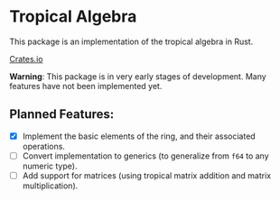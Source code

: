 # Tropical Algebra

This package is an implementation of the tropical algebra in Rust.

[Crates.io](https://crates.io/crates/tropical_algebra)

**Warning**: This package is in very early stages of development. Many features have not been implemented yet.

## Planned Features:

- [X] Implement the basic elements of the ring, and their associated operations.
- [ ] Convert implementation to generics (to generalize from `f64` to any numeric type).
- [ ] Add support for matrices (using tropical matrix addition and matrix multiplication).
